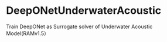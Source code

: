 # DeepONetUnderwaterAcoustic
Train DeepONet as Surrogate solver of Underwater Acoustic Model(RAMv1.5）
